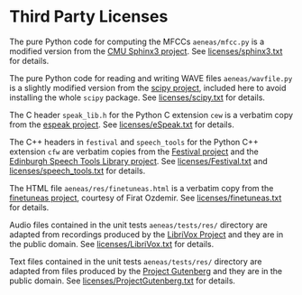 # Third Party Licenses

The pure Python code for computing the MFCCs
`aeneas/mfcc.py`
is a modified version from the
[CMU Sphinx3 project](http://cmusphinx.sourceforge.net/).
See [licenses/sphinx3.txt](https://raw.githubusercontent.com/readbeyond/aeneas/master/licenses/sphinx3.txt) for details.

The pure Python code for reading and writing WAVE files 
`aeneas/wavfile.py`
is a slightly modified version from the
[scipy project](https://github.com/scipy/scipy/),
included here to avoid installing the whole `scipy` package.
See [licenses/scipy.txt](https://raw.githubusercontent.com/readbeyond/aeneas/master/licenses/scipy.txt) for details.

The C header `speak_lib.h` for the Python C extension `cew`
is a verbatim copy from the
[espeak project](http://espeak.sourceforge.net/).
See [licenses/eSpeak.txt](https://raw.githubusercontent.com/readbeyond/aeneas/master/licenses/eSpeak.txt) for details.

The C++ headers in `festival` and `speech_tools` for the Python C++ extension `cfw`
are verbatim copies from the
[Festival project](http://www.cstr.ed.ac.uk/projects/festival/)
and the
[Edinburgh Speech Tools Library project](http://www.cstr.ed.ac.uk/projects/speech_tools/).
See
[licenses/Festival.txt](https://raw.githubusercontent.com/readbeyond/aeneas/master/licenses/Festival.txt)
and
[licenses/speech_tools.txt](https://raw.githubusercontent.com/readbeyond/aeneas/master/licenses/EST.txt)
for details.

The HTML file `aeneas/res/finetuneas.html`
is a verbatim copy from the
[finetuneas project](https://github.com/ozdefir/finetuneas),
courtesy of Firat Ozdemir.
See [licenses/finetuneas.txt](https://raw.githubusercontent.com/readbeyond/aeneas/master/licenses/finetuneas.txt) for details.

Audio files contained in the unit tests `aeneas/tests/res/` directory
are adapted from recordings produced by
the [LibriVox Project](http://www.librivox.org)
and they are in the public domain.
See [licenses/LibriVox.txt](https://raw.githubusercontent.com/readbeyond/aeneas/master/licenses/LibriVox.txt) for details.

Text files contained in the unit tests `aeneas/tests/res/` directory
are adapted from files produced by
the [Project Gutenberg](http://www.gutenberg.org)
and they are in the public domain.
See [licenses/ProjectGutenberg.txt](https://raw.githubusercontent.com/readbeyond/aeneas/master/licenses/ProjectGutenberg.txt) for details.

